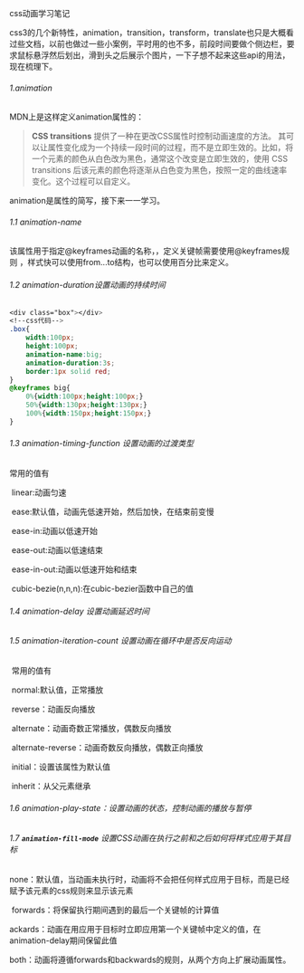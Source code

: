 css动画学习笔记

css3的几个新特性，animation，transition，transform，translate也只是大概看过些文档，以前也做过一些小案例，平时用的也不多，前段时间要做个侧边栏，要求鼠标悬浮然后划出，滑到头之后展示个图片，一下子想不起来这些api的用法，现在梳理下。

###### 1.animation

MDN上是这样定义animation属性的：

>   **CSS transitions** 提供了一种在更改CSS属性时控制动画速度的方法。 其可以让属性变化成为一个持续一段时间的过程，而不是立即生效的。比如，将一个元素的颜色从白色改为黑色，通常这个改变是立即生效的，使用 CSS transitions 后该元素的颜色将逐渐从白色变为黑色，按照一定的曲线速率变化。这个过程可以自定义。 

animation是属性的简写，接下来一一学习。

###### 1.1 animation-name

该属性用于指定@keyframes动画的名称，，定义关键帧需要使用@keyframes规则 ，样式快可以使用from...to结构，也可以使用百分比来定义。

###### 1.2 animation-duration设置动画的持续时间

```css
<div class="box"></div>
<!--css代码-->
.box{
    width:100px;
    height:100px;
    animation-name:big;
    animation-duration:3s;
    border:1px solid red;
}
@keyframes big{
    0%{width:100px;height:100px;}
    50%{width:130px;height:130px;}
    100%{width:150px;height:150px;}
}
```

###### 1.3 animation-timing-function 设置动画的过渡类型

常用的值有

​	linear:动画匀速

​	ease:默认值，动画先低速开始，然后加快，在结束前变慢

​	ease-in:动画以低速开始

​	ease-out:动画以低速结束

​	ease-in-out:动画以低速开始和结束

​	cubic-bezie(n,n,n):在cubic-bezier函数中自己的值

###### 1.4 animation-delay 设置动画延迟时间

###### 1.5 animation-iteration-count 设置动画在循环中是否反向运动

​	常用的值有

​	normal:默认值，正常播放

​	reverse：动画反向播放

​	alternate：动画奇数正常播放，偶数反向播放

​	alternate-reverse：动画奇数反向播放，偶数正向播放

​	initial：设置该属性为默认值

​	inherit：从父元素继承

###### 1.6 animation-play-state：设置动画的状态，控制动画的播放与暂停

###### 1.7 **`animation-fill-mode`** 设置CSS动画在执行之前和之后如何将样式应用于其目标 

​	none：默认值，当动画未执行时，动画将不会把任何样式应用于目标，而是已经赋予该元素的css规则来显示该元素

​	forwards：将保留执行期间遇到的最后一个关键帧的计算值

​	ackards：动画在用应用于目标时立即应用第一个关键帧中定义的值，在animation-delay期间保留此值

​	both：动画将遵循forwards和backwards的规则，从两个方向上扩展动画属性。

